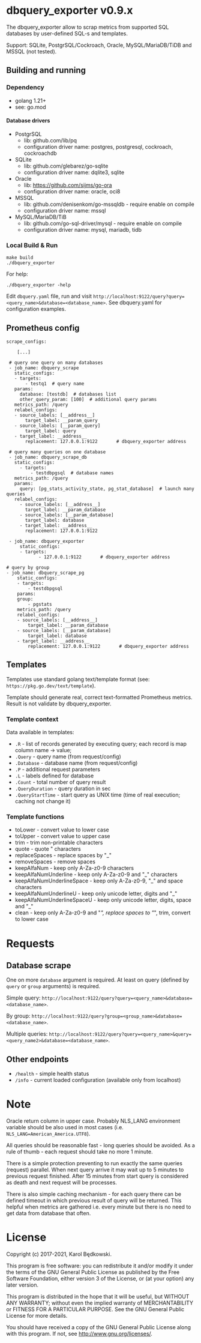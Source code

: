 # dbquery_exporter v0.9.x

The dbquery_exporter allow to scrap metrics from supported SQL databases by user-defined SQL-s
and templates.

Support: SQLite, PostgrSQL/Cockroach, Oracle, MySQL/MariaDB/TiDB and MSSQL (not tested).


## Building and running

### Dependency

* golang 1.21+
* see: go.mod

#### Database drivers
* PostgrSQL
	* lib: github.com/lib/pq
	* configuration driver name: postgres, postgresql, cockroach, cockroachdb
* SQLite
	* lib: github.com/glebarez/go-sqlite
	* configuration driver name: dqlite3, sqlite
* Oracle
	* lib: https://github.com/sijms/go-ora
	* configuration driver name: oracle, oci8
* MSSQL
	* lib: github.com/denisenkom/go-mssqldb - require enable on compile
	* configuration driver name: mssql
* MySQL/MariaDB/TiB
	* lib: github.com/go-sql-driver/mysql - require enable on compile
	* configuration driver name: mysql, mariadb, tidb


### Local Build & Run

    make build
    ./dbquery_exporter

For help:

    ./dbquery_exporter -help

Edit `dbquery.yaml` file, run and visit `http://localhost:9122/query?query=<query_name>&database=<database_name>`.
See dbquery.yaml for configuration examples.

## Prometheus config

    scrape_configs:

        [...]

     # query one query on many databases
     - job_name: dbquery_scrape
       static_configs:
       - targets:
           - testq1  # query name
       params:
         database: [testdb]  # databases list
         other_query_param: [100]  # additional query params
       metrics_path: /query
       relabel_configs:
       - source_labels: [__address__]
           target_label: __param_query
       - source_labels: [__param_query]
           target_label: query
       - target_label: __address__
           replacement: 127.0.0.1:9122       # dbquery_exporter address

     # query many queries on one database
     - job_name: dbquery_scrape_db
       static_configs:
         - targets:
             - testdbpgsql  # database names
       metrics_path: /query
       params:
         query: [pg_stats_activity_state, pg_stat_database]  # launch many queries
       relabel_configs:
         - source_labels: [__address__]
           target_label: __param_database
         - source_labels: [__param_database]
           target_label: database
         - target_label: __address__
           replacement: 127.0.0.1:9122

     - job_name: dbquery_exporter
         static_configs:
         - targets:
                - 127.0.0.1:9122       # dbquery_exporter address

    # query by group
    - job_name: dbquery_scrape_pg
        static_configs:
        - targets:
            - testdbpgsql
        params:
        group:
            - pgstats
        metrics_path: /query
        relabel_configs:
        - source_labels: [__address__]
            target_label: __param_database
        - source_labels: [__param_database]
            target_label: database
        - target_label: __address__
            replacement: 127.0.0.1:9122       # dbquery_exporter address



## Templates

Templates use standard golang text/template format (see: `https://pkg.go.dev/text/template`).

Template should generate real, correct text-formatted Prometheus metrics. Result is
not validate by dbquery_exporter.


### Template context

Data available in templates:

* `.R` - list of records generated by executing query; each record is map
  column name -> value;
* `.Query` - query name (from request/config)
* `.Database` - database name (from request/config)
* `.P` - additional request parameters
* `.L` - labels defined for database
* `.Count` - total number of query result
* `.QueryDuration` - query duration in sec
* `.QueryStartTime` - start query as UNIX time (time of real execution; caching not
  change it)


### Template functions

* toLower - convert value to lower case
* toUpper - convert value to upper case
* trim - trim non-printable characters
* quote - quote " characters
* replaceSpaces - replace spaces by "_"
* removeSpaces - remove spaces
* keepAlfaNum - keep only A-Za-z0-9 characters
* keepAlfaNumUnderline - keep only A-Za-z0-9 and "_" characters
* keepAlfaNumUnderlineSpace - keep only A-Za-z0-9, "_" and space characters
* keepAlfaNumUnderlineU - keep only unicode letter, digits and "_"
* keepAlfaNumUnderlineSpaceU - keep only unicode letter, digits, space and "_"
* clean - keep only A-Za-z0-9 and "_", replace spaces to "_", trim, convert to lower case


# Requests

## Database scrape

One on more `database` argument is required.
At least on query (defined by `query` or `group` arguments) is required.

Simple query:
`http://localhost:9122/query?query=<query_name>&database=<database_name>`.

By group:
`http://localhost:9122/query?group=<group_name>&database=<database_name>`.

Multiple queries:
`http://localhost:9122/query?query=<query_name>&query=<query_name2>&database=<database_name>`.


## Other endpoints

* `/health` - simple health status
* `/info` - current loaded configuration (available only from localhost)


# Note

Oracle return column in upper case. Probably NLS_LANG environment variable should be also used in most cases (i.e. `NLS_LANG=American_America.UTF8`).

All queries should be reasonable fast - long queries should be avoided. As a rule of thumb - each request should take no more 1 minute.

There is a simple protection preventing to run exactly the same queries (request) parallel.
When next query arrive it may wait up to 5 minutes to previous request finished. After 15 minutes from start
query is considered as death and next request will be processes.

There is also simple caching mechanism - for each query there can be defined timeout in which previous result
of query will be returned. This helpful when metrics are gathered i.e. every minute but there is no need to
get data from database that often.



# License
Copyright (c) 2017-2021, Karol Będkowski.

This program is free software: you can redistribute it and/or modify
it under the terms of the GNU General Public License as published by
the Free Software Foundation, either version 3 of the License, or
(at your option) any later version.

This program is distributed in the hope that it will be useful,
but WITHOUT ANY WARRANTY; without even the implied warranty of
MERCHANTABILITY or FITNESS FOR A PARTICULAR PURPOSE.  See the
GNU General Public License for more details.

You should have received a copy of the GNU General Public License
along with this program.  If not, see <http://www.gnu.org/licenses/>.
